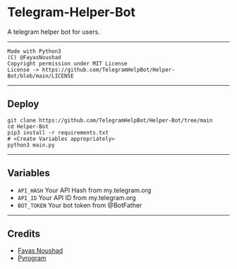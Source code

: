 # Telegram-Helper-Bot

A telegram helper bot for users.

---

```
Made with Python3
(C) @FayasNoushad
Copyright permission under MIT License
License -> https://github.com/TelegramHelpBot/Helper-Bot/blob/main/LICENSE
```

---

## Deploy

```
git clone https://github.com/TelegramHelpBot/Helper-Bot/tree/main
cd Helper-Bot
pip3 install -r requirements.txt
# <Create Variables appropriately>
python3 main.py
```

---

## Variables

- `API_HASH` Your API Hash from my.telegram.org
- `API_ID` Your API ID from my.telegram.org
- `BOT_TOKEN` Your bot token from @BotFather

---

## Credits

- [Fayas Noushad](https://github.com/FayasNoushad)
- [Pyrogram](https://github.com/pyrogram/pyrogram)
